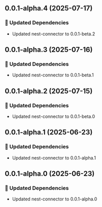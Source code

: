 ## 0.0.1-alpha.4 (2025-07-17)

### 🧱 Updated Dependencies

- Updated nest-connector to 0.0.1-beta.2

## 0.0.1-alpha.3 (2025-07-16)

### 🧱 Updated Dependencies

- Updated nest-connector to 0.0.1-beta.1

## 0.0.1-alpha.2 (2025-07-15)

### 🧱 Updated Dependencies

- Updated nest-connector to 0.0.1-beta.0

## 0.0.1-alpha.1 (2025-06-23)

### 🧱 Updated Dependencies

- Updated nest-connector to 0.0.1-alpha.1

## 0.0.1-alpha.0 (2025-06-23)

### 🧱 Updated Dependencies

- Updated nest-connector to 0.0.1-alpha.0
